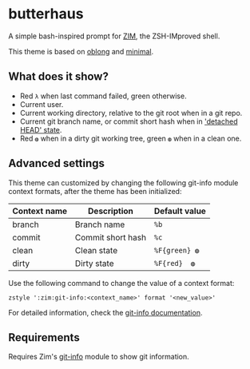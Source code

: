 # butterhaus

A simple bash-inspired prompt for [ZIM], the ZSH-IMproved shell.

This theme is based on [oblong](https://github.com/Ansimorph/oblong) and [minimal](https://github.com/zimfw/minimal).

## What does it show?

- Red `λ` when last command failed, green otherwise.
- Current user.
- Current working directory, relative to the git root when in a git repo.
- Current git branch name, or commit short hash when in ['detached HEAD' state].
- Red `◍` when in a dirty git working tree, green `◍` when in a clean one.

## Advanced settings

This theme can customized by changing the following git-info module context
formats, after the theme has been initialized:

| Context name | Description       | Default value |
| ------------ | ----------------- | ------------- |
| branch       | Branch name       | `%b`          |
| commit       | Commit short hash | `%c`          |
| clean        | Clean state       | `%F{green} ◍` |
| dirty        | Dirty state       | `%F{red}  ◍`  |

Use the following command to change the value of a context format:

    zstyle ':zim:git-info:<context_name>' format '<new_value>'

For detailed information, check the [git-info documentation].

## Requirements

Requires Zim's [git-info] module to show git information.

['detached head' state]: http://gitfaq.org/articles/what-is-a-detached-head.html
[git-info documentation]: https://github.com/zimfw/git-info/blob/master/README.md#theming
[git-info]: https://github.com/zimfw/git-info
[zim]: https://github.com/zimfw/zimfw
[gitster]: https://github.com/zimfw/gitster
[basher]: https://gitlab.com/Spriithy/basher
[venv]: https://docs.python.org/3/library/venv.html
